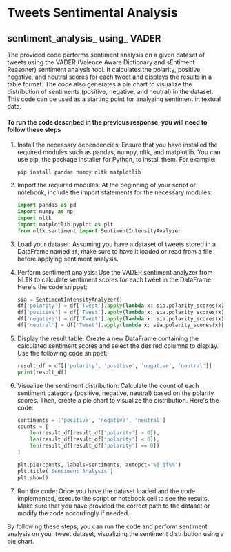 # Tweets Sentimental Analysis

## sentiment_analysis_ using_ VADER

The provided code performs sentiment analysis on a given dataset of tweets using the VADER (Valence Aware Dictionary and sEntiment Reasoner) sentiment analysis tool. It calculates the polarity, positive, negative, and neutral scores for each tweet and displays the results in a table format. The code also generates a pie chart to visualize the distribution of sentiments (positive, negative, and neutral) in the dataset. This code can be used as a starting point for analyzing sentiment in textual data.


#### To run the code described in the previous response, you will need to follow these steps

1. Install the necessary dependencies: Ensure that you have installed the required modules such as pandas, numpy, nltk, and matplotlib. You can use pip, the package installer for Python, to install them. For example:
   ```
   pip install pandas numpy nltk matplotlib
   ```

2. Import the required modules: At the beginning of your script or notebook, include the import statements for the necessary modules:
   ```python
   import pandas as pd
   import numpy as np
   import nltk
   import matplotlib.pyplot as plt
   from nltk.sentiment import SentimentIntensityAnalyzer
   ```

3. Load your dataset: Assuming you have a dataset of tweets stored in a DataFrame named `df`, make sure to have it loaded or read from a file before applying sentiment analysis.

4. Perform sentiment analysis: Use the VADER sentiment analyzer from NLTK to calculate sentiment scores for each tweet in the DataFrame. Here's the code snippet:
   ```python
   sia = SentimentIntensityAnalyzer()
   df['polarity'] = df['Tweet'].apply(lambda x: sia.polarity_scores(x)['compound'])
   df['positive'] = df['Tweet'].apply(lambda x: sia.polarity_scores(x)['pos'])
   df['negative'] = df['Tweet'].apply(lambda x: sia.polarity_scores(x)['neg'])
   df['neutral'] = df['Tweet'].apply(lambda x: sia.polarity_scores(x)['neu'])
   ```

5. Display the result table: Create a new DataFrame containing the calculated sentiment scores and select the desired columns to display. Use the following code snippet:
   ```python
   result_df = df[['polarity', 'positive', 'negative', 'neutral']]
   print(result_df)
   ```

6. Visualize the sentiment distribution: Calculate the count of each sentiment category (positive, negative, neutral) based on the polarity scores. Then, create a pie chart to visualize the distribution. Here's the code:
   ```python
   sentiments = ['positive', 'negative', 'neutral']
   counts = [
       len(result_df[result_df['polarity'] > 0]),
       len(result_df[result_df['polarity'] < 0]),
       len(result_df[result_df['polarity'] == 0])
   ]

   plt.pie(counts, labels=sentiments, autopct='%1.1f%%')
   plt.title('Sentiment Analysis')
   plt.show()
   ```

7. Run the code: Once you have the dataset loaded and the code implemented, execute the script or notebook cell to see the results. Make sure that you have provided the correct path to the dataset or modify the code accordingly if needed.

By following these steps, you can run the code and perform sentiment analysis on your tweet dataset, visualizing the sentiment distribution using a pie chart.